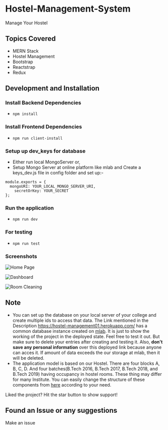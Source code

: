 
# Hostel-Management-System
Manage Your Hostel 

## Topics Covered
- MERN Stack
- Hostel Management
- Bootstrap
- Reactstrap
- Redux

## Development and Installation

### Install Backend Dependencies
- `npm install`

### Install Frontend Dependencies
- `npm run client-install`

### Setup up dev_keys for database
- Either run local MongoServer or,
- Setup Mongo Server at online platform like mlab and Create a keys_dev.js file in config folder and set up:-
``` 
module.exports = {
  mongoURI: YOUR_LOCAL_MONGO_SERVER_URI,
	secretOrKey: YOUR_SECRET
}; 
```
### Run the application
- `npm run dev`

### For testing
- `npm run test`

### Screenshots

![Home Page](https://github.com/starkblaze01/Hostel-Management/blob/Docs/home.png)

![Dashboard](https://github.com/starkblaze01/Hostel-Management/blob/Docs/dashboard.png)

![Room Cleaning](https://github.com/starkblaze01/Hostel-Management/blob/Docs/room%20cleaning.png)

## Note
- You can set up the database on your local server of your college and create multiple ids to access that data. The Link mentioned in the Description https://hostel-management01.herokuapp.com/ has a common database instance created on [mlab](https://mlab.com/). It is just to show the working of the project in the deployed state. Feel free to test it out. But make sure to delete your entries after creating and testing it. Also, **don't save any personal information** over this deployed link because anyone can acces it. If amount of data exceeds the our storage at mlab, then it will be deleted.
- The application model is based on our Hostel. There are four blocks A, B, C, D. And four batches(B.Tech 2016, B.Tech 2017, B.Tech 2018, and B.Tech 2019) having occupancy in hostel rooms. These thing may differ for many Institute. You can easily change the structure of these components from [here](https://github.com/starkblaze01/Hostel-Management/tree/master/client/src/components/pages) according to your need.


Liked the project? Hit the star button to show support!

## Found an Issue or any suggestions
Make an issue 
